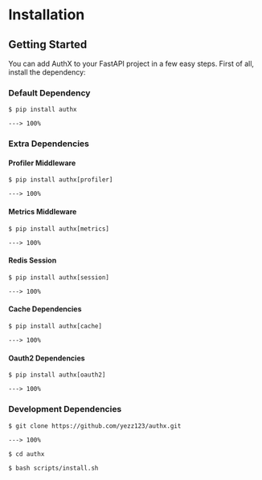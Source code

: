 # Installation

## Getting Started

You can add AuthX to your FastAPI project in a few easy steps. First of all,
install the dependency:

### Default Dependency

<div class="termy">

```console
$ pip install authx

---> 100%
```

</div>

### Extra Dependencies

#### Profiler Middleware

<div class="termy">

```console
$ pip install authx[profiler]

---> 100%
```

</div>

#### Metrics Middleware

<div class="termy">

```console
$ pip install authx[metrics]

---> 100%
```

</div>

#### Redis Session

<div class="termy">

```console
$ pip install authx[session]

---> 100%
```

</div>

#### Cache Dependencies

<div class="termy">

```console
$ pip install authx[cache]

---> 100%
```

</div>

#### Oauth2 Dependencies

<div class="termy">

```console
$ pip install authx[oauth2]

---> 100%
```

</div>

### Development Dependencies

<div class="termy">

```console
$ git clone https://github.com/yezz123/authx.git

---> 100%

$ cd authx

$ bash scripts/install.sh
```

</div>
